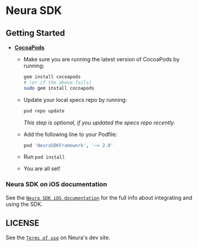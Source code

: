 # Neura SDK

## Getting Started

- **[CocoaPods](https://cocoapods.org)**
    - Make sure you are running the latest version of CocoaPods by running:
      ```bash
      gem install cocoapods
      # (or if the above fails)
      sudo gem install cocoapods
      ```
    - Update your local specs repo by running:
      ```bash
      pod repo update
      ```
      _This step is optional, if you updated the specs repo recently._

    - Add the following line to your Podfile:
    
      ```ruby
      pod 'NeuraSDKFramework', '~> 2.0'
      ```

    - Run `pod install`
    - You are all set!

### Neura SDK on iOS documentation

See the [`Neura SDK iOS documentation`](https://dev.theneura.com/docs/guide/ios/setup) for the full info about integrating and using the SDK.

## LICENSE

See the [`Terms of use`](https://www.theneura.com/terms-of-use/) on Neura's dev site.